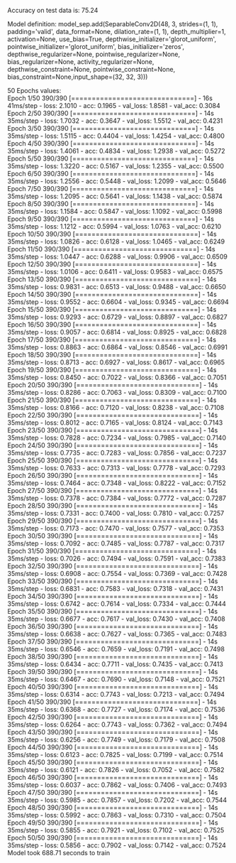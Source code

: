 Accuracy on test data is: 75.24

Model definition:
model_sep.add(SeparableConv2D(48, 3, strides=(1, 1), padding='valid', data_format=None, 
                             dilation_rate=(1, 1), depth_multiplier=1, activation=None, use_bias=True, 
                             depthwise_initializer='glorot_uniform', pointwise_initializer='glorot_uniform', 
                             bias_initializer='zeros', depthwise_regularizer=None, pointwise_regularizer=None, bias_regularizer=None, 
                             activity_regularizer=None, depthwise_constraint=None, pointwise_constraint=None, bias_constraint=None,input_shape=(32, 32, 3)))
                             
50 Epochs values:                             
Epoch 1/50
390/390 [==============================] - 16s 41ms/step - loss: 2.1010 - acc: 0.1965 - val_loss: 1.8581 - val_acc: 0.3084
Epoch 2/50
390/390 [==============================] - 14s 35ms/step - loss: 1.7032 - acc: 0.3647 - val_loss: 1.5512 - val_acc: 0.4231
Epoch 3/50
390/390 [==============================] - 14s 35ms/step - loss: 1.5115 - acc: 0.4404 - val_loss: 1.4254 - val_acc: 0.4800
Epoch 4/50
390/390 [==============================] - 14s 35ms/step - loss: 1.4061 - acc: 0.4834 - val_loss: 1.2938 - val_acc: 0.5272
Epoch 5/50
390/390 [==============================] - 14s 35ms/step - loss: 1.3220 - acc: 0.5167 - val_loss: 1.2355 - val_acc: 0.5500
Epoch 6/50
390/390 [==============================] - 14s 35ms/step - loss: 1.2556 - acc: 0.5448 - val_loss: 1.2099 - val_acc: 0.5646
Epoch 7/50
390/390 [==============================] - 14s 35ms/step - loss: 1.2095 - acc: 0.5641 - val_loss: 1.1438 - val_acc: 0.5874
Epoch 8/50
390/390 [==============================] - 14s 35ms/step - loss: 1.1584 - acc: 0.5847 - val_loss: 1.1092 - val_acc: 0.5998
Epoch 9/50
390/390 [==============================] - 14s 35ms/step - loss: 1.1212 - acc: 0.5994 - val_loss: 1.0763 - val_acc: 0.6210
Epoch 10/50
390/390 [==============================] - 14s 35ms/step - loss: 1.0826 - acc: 0.6128 - val_loss: 1.0465 - val_acc: 0.6249
Epoch 11/50
390/390 [==============================] - 14s 35ms/step - loss: 1.0447 - acc: 0.6288 - val_loss: 0.9906 - val_acc: 0.6509
Epoch 12/50
390/390 [==============================] - 14s 35ms/step - loss: 1.0106 - acc: 0.6411 - val_loss: 0.9583 - val_acc: 0.6575
Epoch 13/50
390/390 [==============================] - 14s 35ms/step - loss: 0.9831 - acc: 0.6513 - val_loss: 0.9488 - val_acc: 0.6650
Epoch 14/50
390/390 [==============================] - 14s 35ms/step - loss: 0.9552 - acc: 0.6604 - val_loss: 0.9345 - val_acc: 0.6694
Epoch 15/50
390/390 [==============================] - 14s 35ms/step - loss: 0.9293 - acc: 0.6729 - val_loss: 0.8897 - val_acc: 0.6827
Epoch 16/50
390/390 [==============================] - 14s 35ms/step - loss: 0.9057 - acc: 0.6814 - val_loss: 0.8925 - val_acc: 0.6828
Epoch 17/50
390/390 [==============================] - 14s 35ms/step - loss: 0.8863 - acc: 0.6864 - val_loss: 0.8546 - val_acc: 0.6991
Epoch 18/50
390/390 [==============================] - 14s 35ms/step - loss: 0.8713 - acc: 0.6927 - val_loss: 0.8617 - val_acc: 0.6965
Epoch 19/50
390/390 [==============================] - 14s 35ms/step - loss: 0.8450 - acc: 0.7022 - val_loss: 0.8366 - val_acc: 0.7051
Epoch 20/50
390/390 [==============================] - 14s 35ms/step - loss: 0.8286 - acc: 0.7063 - val_loss: 0.8309 - val_acc: 0.7100
Epoch 21/50
390/390 [==============================] - 14s 35ms/step - loss: 0.8166 - acc: 0.7120 - val_loss: 0.8238 - val_acc: 0.7108
Epoch 22/50
390/390 [==============================] - 14s 35ms/step - loss: 0.8012 - acc: 0.7165 - val_loss: 0.8124 - val_acc: 0.7143
Epoch 23/50
390/390 [==============================] - 14s 35ms/step - loss: 0.7828 - acc: 0.7234 - val_loss: 0.7985 - val_acc: 0.7140
Epoch 24/50
390/390 [==============================] - 14s 35ms/step - loss: 0.7735 - acc: 0.7283 - val_loss: 0.7856 - val_acc: 0.7237
Epoch 25/50
390/390 [==============================] - 14s 35ms/step - loss: 0.7633 - acc: 0.7313 - val_loss: 0.7778 - val_acc: 0.7293
Epoch 26/50
390/390 [==============================] - 14s 35ms/step - loss: 0.7464 - acc: 0.7348 - val_loss: 0.8222 - val_acc: 0.7152
Epoch 27/50
390/390 [==============================] - 14s 35ms/step - loss: 0.7378 - acc: 0.7384 - val_loss: 0.7772 - val_acc: 0.7287
Epoch 28/50
390/390 [==============================] - 14s 35ms/step - loss: 0.7331 - acc: 0.7400 - val_loss: 0.7810 - val_acc: 0.7257
Epoch 29/50
390/390 [==============================] - 14s 35ms/step - loss: 0.7173 - acc: 0.7470 - val_loss: 0.7577 - val_acc: 0.7353
Epoch 30/50
390/390 [==============================] - 14s 35ms/step - loss: 0.7092 - acc: 0.7485 - val_loss: 0.7787 - val_acc: 0.7317
Epoch 31/50
390/390 [==============================] - 14s 35ms/step - loss: 0.7026 - acc: 0.7494 - val_loss: 0.7591 - val_acc: 0.7383
Epoch 32/50
390/390 [==============================] - 14s 35ms/step - loss: 0.6908 - acc: 0.7554 - val_loss: 0.7369 - val_acc: 0.7428
Epoch 33/50
390/390 [==============================] - 14s 35ms/step - loss: 0.6831 - acc: 0.7583 - val_loss: 0.7318 - val_acc: 0.7431
Epoch 34/50
390/390 [==============================] - 14s 35ms/step - loss: 0.6742 - acc: 0.7614 - val_loss: 0.7334 - val_acc: 0.7444
Epoch 35/50
390/390 [==============================] - 14s 35ms/step - loss: 0.6677 - acc: 0.7617 - val_loss: 0.7430 - val_acc: 0.7408
Epoch 36/50
390/390 [==============================] - 14s 35ms/step - loss: 0.6638 - acc: 0.7627 - val_loss: 0.7365 - val_acc: 0.7483
Epoch 37/50
390/390 [==============================] - 14s 35ms/step - loss: 0.6546 - acc: 0.7659 - val_loss: 0.7191 - val_acc: 0.7498
Epoch 38/50
390/390 [==============================] - 14s 35ms/step - loss: 0.6434 - acc: 0.7711 - val_loss: 0.7435 - val_acc: 0.7413
Epoch 39/50
390/390 [==============================] - 14s 35ms/step - loss: 0.6467 - acc: 0.7690 - val_loss: 0.7148 - val_acc: 0.7521
Epoch 40/50
390/390 [==============================] - 14s 35ms/step - loss: 0.6314 - acc: 0.7743 - val_loss: 0.7213 - val_acc: 0.7494
Epoch 41/50
390/390 [==============================] - 14s 35ms/step - loss: 0.6368 - acc: 0.7727 - val_loss: 0.7174 - val_acc: 0.7536
Epoch 42/50
390/390 [==============================] - 14s 35ms/step - loss: 0.6264 - acc: 0.7743 - val_loss: 0.7362 - val_acc: 0.7494
Epoch 43/50
390/390 [==============================] - 14s 35ms/step - loss: 0.6256 - acc: 0.7749 - val_loss: 0.7179 - val_acc: 0.7508
Epoch 44/50
390/390 [==============================] - 14s 35ms/step - loss: 0.6123 - acc: 0.7825 - val_loss: 0.7199 - val_acc: 0.7514
Epoch 45/50
390/390 [==============================] - 14s 35ms/step - loss: 0.6121 - acc: 0.7826 - val_loss: 0.7052 - val_acc: 0.7582
Epoch 46/50
390/390 [==============================] - 14s 35ms/step - loss: 0.6037 - acc: 0.7862 - val_loss: 0.7406 - val_acc: 0.7493
Epoch 47/50
390/390 [==============================] - 14s 35ms/step - loss: 0.5985 - acc: 0.7857 - val_loss: 0.7202 - val_acc: 0.7544
Epoch 48/50
390/390 [==============================] - 14s 35ms/step - loss: 0.5992 - acc: 0.7863 - val_loss: 0.7310 - val_acc: 0.7504
Epoch 49/50
390/390 [==============================] - 14s 35ms/step - loss: 0.5855 - acc: 0.7921 - val_loss: 0.7102 - val_acc: 0.7525
Epoch 50/50
390/390 [==============================] - 14s 35ms/step - loss: 0.5856 - acc: 0.7902 - val_loss: 0.7142 - val_acc: 0.7524
Model took 688.71 seconds to train
